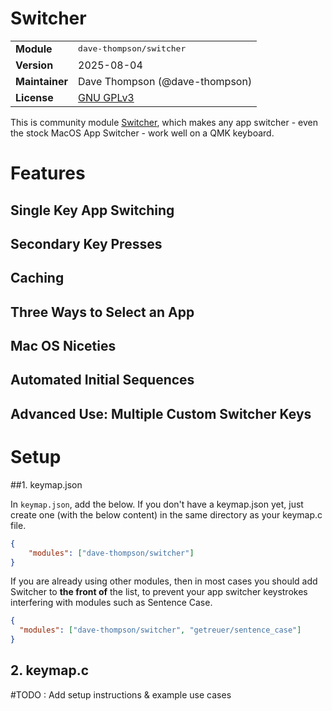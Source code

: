 # Switcher

<table>
<tr><td><b>Module</b></td><td><tt>dave-thompson/switcher</tt></td></tr>
<tr><td><b>Version</b></td><td>2025-08-04</td></tr>
<tr><td><b>Maintainer</b></td><td>Dave Thompson (@dave-thompson)</td></tr>
<tr><td><b>License</b></td><td><a href="../LICENSE.txt">GNU GPLv3</a></td></tr>
</table>

This is community module [Switcher](https://github.com/dave-thompson/qmk-modules/switcher), which makes any app switcher - even the stock MacOS App Switcher - work well on a QMK keyboard.

# Features

## Single Key App Switching

## Secondary Key Presses

## Caching

## Three Ways to Select an App

## Mac OS Niceties

## Automated Initial Sequences

## Advanced Use: Multiple Custom Switcher Keys

# Setup

##1. keymap.json

In `keymap.json`, add the below.  If you don't have a keymap.json yet, just create one (with the below content) in the same directory as your keymap.c file.

```json
{
    "modules": ["dave-thompson/switcher"]
}
```

If you are already using other modules, then in most cases you should add Switcher to **the front of** the list, to prevent your app switcher keystrokes interfering with modules such as Sentence Case.
```json
{
  "modules": ["dave-thompson/switcher", "getreuer/sentence_case"]
}
```

## 2. keymap.c

#TODO : Add setup instructions & example use cases


